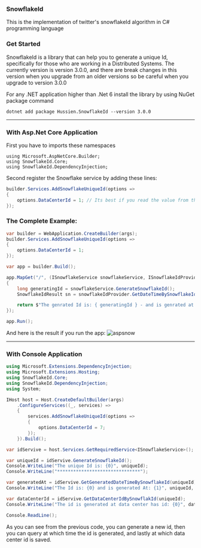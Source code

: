 ### SnowflakeId
This is the implementation of twitter's snowflakeId algorithm in C# programming language

### Get Started
SnowflakeId is a library that can help you to generate a unique Id, specifically for those who are working in a Distributed Systems.
The currently version is version 3.0.0, and there are break changes in this version when you upgrade from an older versions so be careful when you upgrade to version 3.0.0

For any .NET application higher than .Net 6 install the library by using NuGet package command
```
dotnet add package Hussien.SnowflakeId --version 3.0.0
```
---

### With Asp.Net Core Application

First you have to imports these namespaces
```
using Microsoft.AspNetCore.Builder;
using SnowflakeId.Core;
using SnowflakeId.DependencyInjection;
```

Second register the Snowflake service by adding these lines:
```C#
builder.Services.AddSnowflakeUniqueId(options =>
{
    options.DataCenterId = 1; // Its best if you read the value from the appsettings.json file
});
```

### The Complete Example:
```C#
var builder = WebApplication.CreateBuilder(args);
builder.Services.AddSnowflakeUniqueId(options =>
{
    options.DataCenterId = 1;
});

var app = builder.Build();

app.MapGet("/", (ISnowflakeService snowflakeService, ISnowflakeIdProvider snowflakeIdProvider) =>
{
    long generatingId = snowflakeService.GenerateSnowflakeId();
    SnowflakeIdResult sn = snowflakeIdProvider.GetDateTimeBySnowflakeId(generatingId);

    return $"The genrated Id is: { generatingId } - and is genrated at { sn.GeneratedDateTime }";
});

app.Run();
```
And here is the result if you run the app:
![aspsnow](https://user-images.githubusercontent.com/18530495/210797780-f69c14c8-7158-4daa-bba0-36b313852026.JPG)


---
### With Console Application
```C#
using Microsoft.Extensions.DependencyInjection;
using Microsoft.Extensions.Hosting;
using SnowflakeId.Core;
using SnowflakeId.DependencyInjection;
using System;

IHost host = Host.CreateDefaultBuilder(args)
    .ConfigureServices((_, services) =>
    {
        services.AddSnowflakeUniqueId(options =>
        {
            options.DataCenterId = 7;
        });
    }).Build();

var idServive = host.Services.GetRequiredService<ISnowflakeService>();

var uniqueId = idServive.GenerateSnowflakeId();
Console.WriteLine("The unique Id is: {0}", uniqueId);
Console.WriteLine("*******************************");

var generatedAt = idServive.GetGeneratedDateTimeBySnowflakeId(uniqueId);
Console.WriteLine("The Id is: {0} and is generated At: {1}", uniqueId, generatedAt);

var dataCenterId = idServive.GetDataCenterIdBySnowflakId(uniqueId);
Console.WriteLine("The id is generated at data center has id: {0}", dataCenterId);

Console.ReadLine();
```
As you can see from the previous code, you can generate a new id, then you can query at which time the id is generated, and lastly at which data center id is saved.
